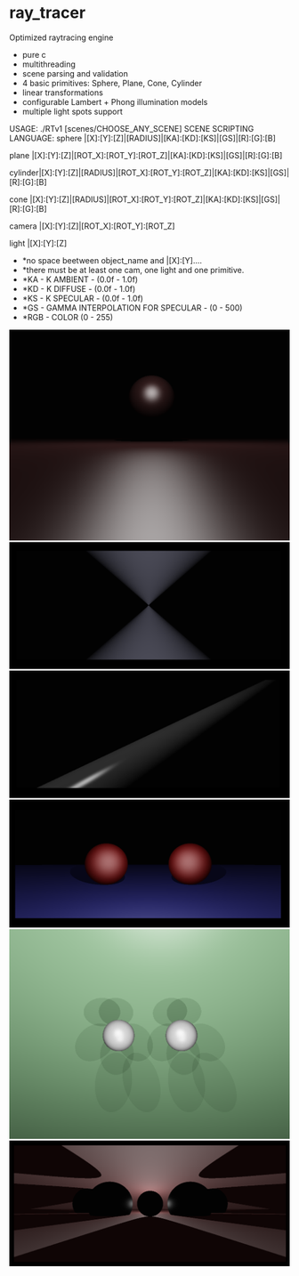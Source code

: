 # ray_tracer
Optimized raytracing engine
- pure c
- multithreading
- scene parsing and validation
- 4 basic primitives: Sphere, Plane, Cone, Cylinder
- linear transformations
- configurable Lambert + Phong illumination models
- multiple light spots support

USAGE: ./RTv1 [scenes/CHOOSE_ANY_SCENE]
SCENE SCRIPTING LANGUAGE:
sphere  |[X]:[Y]:[Z]|[RADIUS]|[KA]:[KD]:[KS]|[GS]|[R]:[G]:[B]

plane   |[X]:[Y]:[Z]|[ROT_X]:[ROT_Y]:[ROT_Z]|[KA]:[KD]:[KS]|[GS]|[R]:[G]:[B]

cylinder|[X]:[Y]:[Z]|[RADIUS]|[ROT_X]:[ROT_Y]:[ROT_Z]|[KA]:[KD]:[KS]|[GS]|[R]:[G]:[B]

cone    |[X]:[Y]:[Z]|[RADIUS]|[ROT_X]:[ROT_Y]:[ROT_Z]|[KA]:[KD]:[KS]|[GS]|[R]:[G]:[B]

camera  |[X]:[Y]:[Z]|[ROT_X]:[ROT_Y]:[ROT_Z]

light   |[X]:[Y]:[Z]
- *no space beetween object_name and |[X]:[Y]....
- *there must be at least one cam, one light and one primitive.
- *KA - K AMBIENT - (0.0f - 1.0f)
- *KD - K DIFFUSE - (0.0f - 1.0f)
- *KS - K SPECULAR - (0.0f - 1.0f)
- *GS - GAMMA INTERPOLATION FOR SPECULAR - (0 - 500)
- *RGB - COLOR (0 - 255)

![ALT test](screenshots/4.png)
![ALT test](screenshots/2.png)
![ALT test](screenshots/3.png)
![ALT test](screenshots/1.png)
![ALT test](screenshots/5.png)
![ALT test](screenshots/6.png)
